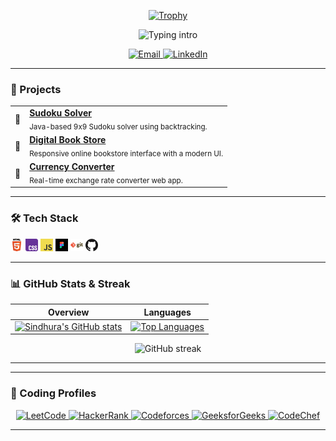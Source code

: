 <p align="center">
  <a href="https://github.com/ryo-ma/github-profile-trophy">
    <img src="https://github-profile-trophy.vercel.app/?username=Sindhura-Karumuri&theme=dracula&column=4&margin-w=10" alt="Trophy" />
  </a>
</p>

<p align="center">
  <img src="https://readme-typing-svg.demolab.com?lines=Hi+there!+I'm+Sindhura+Karumuri%21;Web+Developer+%7C+Tech+Enthusiast&center=true&width=600&height=60&color=F7768E&size=24" alt="Typing intro">
</p>

<p align="center">
  <a href="mailto:karu07sind@gmail.com">
    <img src="https://img.shields.io/badge/email-karu07sind@gmail.com-red?logo=gmail" alt="Email" />
  </a>
  <a href="https://linkedin.com/in/karumuri-sindhura-b099002a2/">
    <img src="https://img.shields.io/badge/LinkedIn-connect-blue?logo=linkedin" alt="LinkedIn" />
  </a>
</p>

---


### 🚀 Projects

<table>
  <tr>
    <td>🔢</td>
    <td>
      <strong><a href="https://github.com/Sindhura-Karumuri/Sudoku-Solver">Sudoku Solver</a></strong><br />
      <sub>Java-based 9x9 Sudoku solver using backtracking.</sub>
    </td>
  </tr>
  <tr>
    <td>📖</td>
    <td>
      <strong><a href="https://github.com/Sindhura-Karumuri/DigitalBookStore">Digital Book Store</a></strong><br />
      <sub>Responsive online bookstore interface with a modern UI.</sub>
    </td>
  </tr>
  <tr>
    <td>💱</td>
    <td>
      <strong><a href="https://github.com/Sindhura-Karumuri/realtime-currency-converter">Currency Converter</a></strong><br />
      <sub>Real-time exchange rate converter web app.</sub>
    </td>
  </tr>
</table>

---


### 🛠️ Tech Stack

<code><img height="20" src="https://raw.githubusercontent.com/github/explore/main/topics/html/html.png" alt="HTML"></code>
<code><img height="20" src="https://raw.githubusercontent.com/github/explore/main/topics/css/css.png" alt="CSS"></code>
<code><img height="20" src="https://raw.githubusercontent.com/github/explore/main/topics/javascript/javascript.png" alt="JavaScript"></code>
<code><img height="20" src="https://raw.githubusercontent.com/github/explore/main/topics/figma/figma.png" alt="Figma"></code>
<code><img height="20" src="https://raw.githubusercontent.com/github/explore/main/topics/git/git.png" alt="Git"></code>
<code><img height="20" src="https://raw.githubusercontent.com/github/explore/main/topics/github/github.png" alt="GitHub"></code>

---

### 📊 GitHub Stats & Streak

| Overview | Languages |
| -------- | --------- |
| <a href="https://github.com/Sindhura-Karumuri"><img src="https://github-readme-stats.vercel.app/api?username=Sindhura-Karumuri&show_icons=true&theme=react&hide_border=true&count_private=true" alt="Sindhura's GitHub stats" /></a> | <a href="https://github.com/Sindhura-Karumuri"><img src="https://github-readme-stats.vercel.app/api/top-langs/?username=Sindhura-Karumuri&layout=compact&theme=react&hide_border=true" alt="Top Languages" /></a> |

<p align="center">
  <img src="https://github-readme-streak-stats.herokuapp.com/?user=Sindhura-Karumuri&theme=react&hide_border=true" alt="GitHub streak" />
</p>

---

---

### 🧠 Coding Profiles

<p align="center">
  <a href="https://leetcode.com/u/Sindhura_24/" target="_blank">
    <img src="https://img.shields.io/badge/LeetCode-FFA116?style=for-the-badge&logo=leetcode&logoColor=white" alt="LeetCode" />
  </a>
  <a href="https://www.hackerrank.com/profile/karu07sind" target="_blank">
    <img src="https://img.shields.io/badge/HackerRank-2EC866?style=for-the-badge&logo=hackerrank&logoColor=white" alt="HackerRank" />
  </a>
  <a href="https://codeforces.com/profile/SindhuraKarumuri" target="_blank">
    <img src="https://img.shields.io/badge/Codeforces-1F8ACB?style=for-the-badge&logo=codeforces&logoColor=white" alt="Codeforces" />
  </a>
  <a href="https://www.geeksforgeeks.org/user/karu07ovlv/" target="_blank">
    <img src="https://img.shields.io/badge/GeeksforGeeks-0F9D58?style=for-the-badge&logo=geeksforgeeks&logoColor=white" alt="GeeksforGeeks" />
  </a>
  <a href="https://www.codechef.com/users/pvp23cse0565" target="_blank">
    <img src="https://img.shields.io/badge/CodeChef-5B4638?style=for-the-badge&logo=codechef&logoColor=white" alt="CodeChef" />
  </a>
</p>

---

